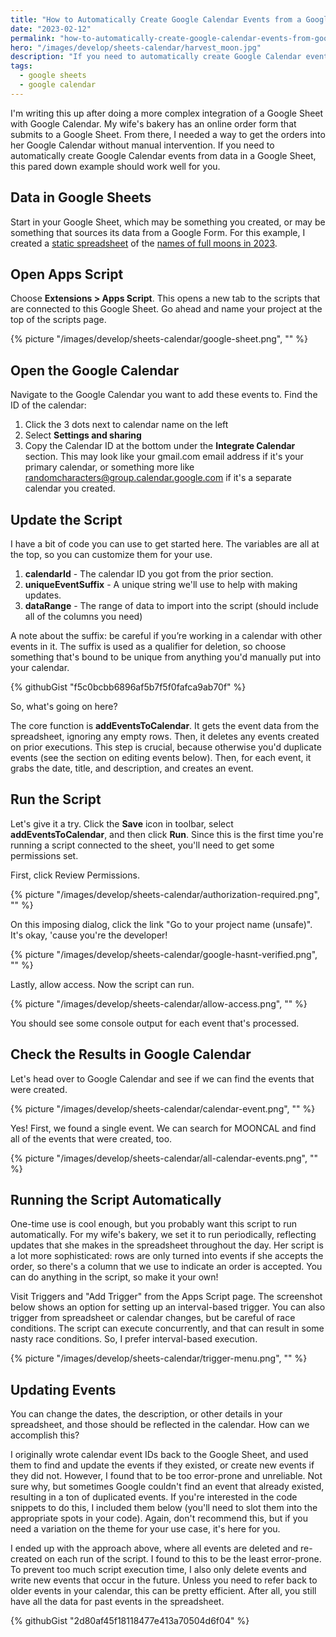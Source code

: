 ```yaml
---
title: "How to Automatically Create Google Calendar Events from a Google Sheet"
date: "2023-02-12"
permalink: "how-to-automatically-create-google-calendar-events-from-google-sheet/"
hero: "/images/develop/sheets-calendar/harvest_moon.jpg"
description: "If you need to automatically create Google Calendar events from data in a Google Sheet, this pared down example should work well for you."
tags:
  - google sheets
  - google calendar
---
```


I'm writing this up after doing a more complex integration of a Google Sheet with Google Calendar. My wife's bakery has an online order form that submits to a Google Sheet. From there, I needed a way to get the orders into her Google Calendar without manual intervention. If you need to automatically create Google Calendar events from data in a Google Sheet, this pared down example should work well for you.

## Data in Google Sheets

Start in your Google Sheet, which may be something you created, or may be something that sources its data from a Google Form. For this example, I created a [static spreadsheet](https://docs.google.com/spreadsheets/d/1oUljByyOCIujLQN09VKPQ8_AMXOMuJzfdTRbw7Tt5Os/edit?usp=sharing) of the [names of full moons in 2023](https://www.space.com/39238-full-moon-names.html).

## Open Apps Script

Choose **Extensions > Apps Script**. This opens a new tab to the scripts that are connected to this Google Sheet. Go ahead and name your project at the top of the scripts page.

{% picture "/images/develop/sheets-calendar/google-sheet.png", "" %}

## Open the Google Calendar

Navigate to the Google Calendar you want to add these events to. Find the ID of the calendar:

1. Click the 3 dots next to calendar name on the left
1. Select **Settings and sharing**
1. Copy the Calendar ID at the bottom under the **Integrate Calendar** section. This may look like your gmail.com email address if it's your primary calendar, or something more like randomcharacters@group.calendar.google.com if it's a separate calendar you created.

## Update the Script

I have a bit of code you can use to get started here. The variables are all at the top, so you can customize them for your use.

1. **calendarId** - The calendar ID you got from the prior section.
1. **uniqueEventSuffix** - A unique string we'll use to help with making updates.
1. **dataRange** - The range of data to import into the script (should include all of the columns you need)

A note about the suffix: be careful if you’re working in a calendar with other events in it. The suffix is used as a qualifier for deletion, so choose something that's bound to be unique from anything you'd manually put into your calendar.

{% githubGist "f5c0bcbb6896af5b7f5f0fafca9ab70f" %}

So, what's going on here?

The core function is **addEventsToCalendar**. It gets the event data from the spreadsheet, ignoring any empty rows. Then, it deletes any events created on prior executions. This step is crucial, because otherwise you'd duplicate events (see the section on editing events below). Then, for each event, it grabs the date, title, and description, and creates an event.

## Run the Script

Let's give it a try. Click the **Save** icon in toolbar, select **addEventsToCalendar**, and then click **Run**. Since this is the first time you're running a script connected to the sheet, you'll need to get some permissions set.

First, click Review Permissions.

{% picture "/images/develop/sheets-calendar/authorization-required.png", "" %}

On this imposing dialog, click the link "Go to your project name (unsafe)". It's okay, 'cause you're the developer!

{% picture "/images/develop/sheets-calendar/google-hasnt-verified.png", "" %}

Lastly, allow access. Now the script can run.

{% picture "/images/develop/sheets-calendar/allow-access.png", "" %}

You should see some console output for each event that's processed.

## Check the Results in Google Calendar

Let's head over to Google Calendar and see if we can find the events that were created.

{% picture "/images/develop/sheets-calendar/calendar-event.png", "" %}

Yes! First, we found a single event. We can search for MOONCAL and find all of the events that were created, too.

{% picture "/images/develop/sheets-calendar/all-calendar-events.png", "" %}

## Running the Script Automatically

One-time use is cool enough, but you probably want this script to run automatically. For my wife's bakery, we set it to run periodically, reflecting updates that she makes in the spreadsheet throughout the day. Her script is a lot more sophisticated: rows are only turned into events if she accepts the order, so there's a column that we use to indicate an order is accepted. You can do anything in the script, so make it your own!

Visit Triggers and "Add Trigger" from the Apps Script page. The screenshot below shows an option for setting up an interval-based trigger. You can also trigger from spreadsheet or calendar changes, but be careful of race conditions. The script can execute concurrently, and that can result in some nasty race conditions. So, I prefer interval-based execution.

{% picture "/images/develop/sheets-calendar/trigger-menu.png", "" %}

## Updating Events

You can change the dates, the description, or other details in your spreadsheet, and those should be reflected in the calendar. How can we accomplish this?

I originally wrote calendar event IDs back to the Google Sheet, and used them to find and update the events if they existed, or create new events if they did not. However, I found that to be too error-prone and unreliable. Not sure why, but sometimes Google couldn't find an event that already existed, resulting in a ton of duplicated events. If you're interested in the code snippets to do this, I included them below (you'll need to slot them into the appropriate spots in your code). Again, don't recommend this, but if you need a variation on the theme for your use case, it's here for you.

I ended up with the approach above, where all events are deleted and re-created on each run of the script. I found to this to be the least error-prone. To prevent too much script execution time, I also only delete events and write new events that occur in the future. Unless you need to refer back to older events in your calendar, this can be pretty efficient. After all, you still have all the data for past events in the spreadsheet.

{% githubGist "2d80af45f18118477e413a70504d6f04" %}
